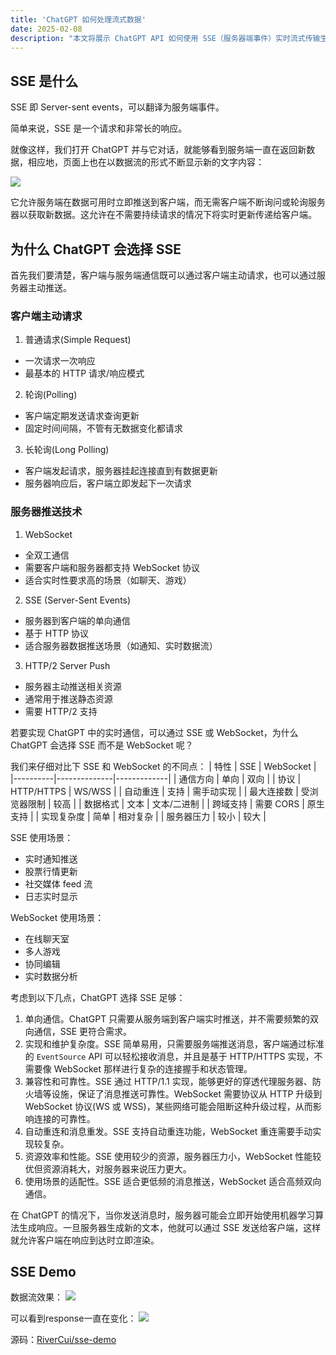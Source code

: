 ```yaml
---
title: 'ChatGPT 如何处理流式数据'
date: 2025-02-08
description: "本文将展示 ChatGPT API 如何使用 SSE（服务器端事件）实时流式传输生成中的响应，以及如何使用 Node.js 和 express 实现简单SSE。"
---
```


## SSE 是什么

SSE 即 Server-sent events，可以翻译为服务端事件。

简单来说，SSE 是一个请求和非常长的响应。

就像这样，我们打开 ChatGPT 并与它对话，就能够看到服务端一直在返回新数据，相应地，页面上也在以数据流的形式不断显示新的文字内容：

![](https://cyl-blog-image.oss-cn-shenzhen.aliyuncs.com/img/Kapture%202025-02-08%20at%2016.04.35.gif)

它允许服务端在数据可用时立即推送到客户端，而无需客户端不断询问或轮询服务器以获取新数据。这允许在不需要持续请求的情况下将实时更新传递给客户端。


## 为什么 ChatGPT 会选择 SSE

首先我们要清楚，客户端与服务端通信既可以通过客户端主动请求，也可以通过服务器主动推送。

### 客户端主动请求

1. 普通请求(Simple Request)
  - 一次请求一次响应
  - 最基本的 HTTP 请求/响应模式
2. 轮询(Polling)
  - 客户端定期发送请求查询更新
  - 固定时间间隔，不管有无数据变化都请求
3. 长轮询(Long Polling)
  - 客户端发起请求，服务器挂起连接直到有数据更新
  - 服务器响应后，客户端立即发起下一次请求

### 服务器推送技术

1. WebSocket
  - 全双工通信
  - 需要客户端和服务器都支持 WebSocket 协议
  - 适合实时性要求高的场景（如聊天、游戏）
  
2. SSE (Server-Sent Events)
  - 服务器到客户端的单向通信
  - 基于 HTTP 协议
  - 适合服务器数据推送场景（如通知、实时数据流）

3. HTTP/2 Server Push

  - 服务器主动推送相关资源
  - 通常用于推送静态资源
  - 需要 HTTP/2 支持

若要实现 ChatGPT 中的实时通信，可以通过 SSE 或 WebSocket，为什么 ChatGPT 会选择 SSE 而不是 WebSocket 呢？

我们来仔细对比下 SSE 和 WebSocket 的不同点：
| 特性       | SSE          | WebSocket   |
|----------|--------------|-------------|
| 通信方向   | 单向         | 双向        |
| 协议       | HTTP/HTTPS   | WS/WSS      |
| 自动重连   | 支持         | 需手动实现  |
| 最大连接数 | 受浏览器限制 | 较高        |
| 数据格式   | 文本         | 文本/二进制 |
| 跨域支持   | 需要 CORS    | 原生支持    |
| 实现复杂度 | 简单         | 相对复杂    |
| 服务器压力 | 较小         | 较大        |

SSE 使用场景：
- 实时通知推送
- 股票行情更新
- 社交媒体 feed 流
- 日志实时显示

WebSocket 使用场景：
- 在线聊天室
- 多人游戏
- 协同编辑
- 实时数据分析

考虑到以下几点，ChatGPT 选择 SSE 足够：

1. 单向通信。ChatGPT 只需要从服务端到客户端实时推送，并不需要频繁的双向通信，SSE 更符合需求。
2. 实现和维护复杂度。SSE 简单易用，只需要服务端推送消息，客户端通过标准的 `EventSource` API 可以轻松接收消息，并且是基于 HTTP/HTTPS 实现，不需要像 WebSocket 那样进行复杂的连接握手和状态管理。
3. 兼容性和可靠性。SSE 通过 HTTP/1.1 实现，能够更好的穿透代理服务器、防火墙等设施，保证了消息推送可靠性。WebSocket 需要协议从 HTTP 升级到 WebSocket 协议(WS 或 WSS)，某些网络可能会阻断这种升级过程，从而影响连接的可靠性。
4. 自动重连和消息重发。SSE 支持自动重连功能，WebSocket 重连需要手动实现较复杂。
5. 资源效率和性能。SSE 使用较少的资源，服务器压力小，WebSocket 性能较优但资源消耗大，对服务器来说压力更大。
6. 使用场景的适配性。SSE 适合更低频的消息推送，WebSocket 适合高频双向通信。

在 ChatGPT 的情况下，当你发送消息时，服务器可能会立即开始使用机器学习算法生成响应。一旦服务器生成新的文本，他就可以通过 SSE 发送给客户端，这样就允许客户端在响应到达时立即渲染。

## SSE Demo
数据流效果：
![](https://cyl-blog-image.oss-cn-shenzhen.aliyuncs.com/img/Kapture%202025-02-08%20at%2001.10.03.gif)

可以看到response一直在变化：
![](https://cyl-blog-image.oss-cn-shenzhen.aliyuncs.com/img/Kapture%202025-02-08%20at%2001.12.07.gif)

源码：[RiverCui/sse-demo](https://github.com/RiverCui/sse-demo)
